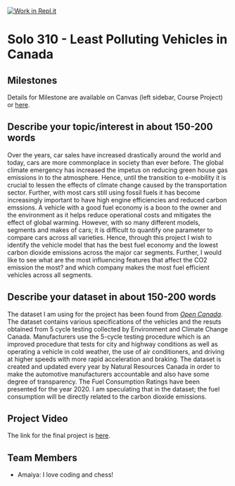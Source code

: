 [![Work in Repl.it](https://classroom.github.com/assets/work-in-replit-14baed9a392b3a25080506f3b7b6d57f295ec2978f6f33ec97e36a161684cbe9.svg)](https://classroom.github.com/online_ide?assignment_repo_id=312190&assignment_repo_type=GroupAssignmentRepo)
# Solo 310 - Least Polluting Vehicles in Canada 

## Milestones

Details for Milestone are available on Canvas (left sidebar, Course Project) or [here](https://firas.moosvi.com/courses/data301/project/milestone01.html).

## Describe your topic/interest in about 150-200 words

Over the years, car sales have increased drastically around the world and today, cars are more commonplace in society than ever before. The global climate emergency has increased the impetus on reducing green house gas emissions in to the atmosphere. Hence, until the transition to e-mobility it is crucial to lessen the effects of climate change caused by the transportation sector. Further, with most cars still using fossil fuels it has become increasingly important to have high engine efficiencies and reduced carbon emssions. A vehicle with a good fuel economy is a boon to the owner and the environment as it helps reduce operational costs and mitigates the effect of global warming. However, with so many different models, segments and makes of cars; it is difficult to quantify one parameter to compare cars across all varieties. Hence, through this project I wish to identify the vehicle model that has the best fuel economy and the lowest carbon dioxide emissions across the major car segments. Further, I would like to see what are the most influencing features that affect the CO2 emission the most? and which company makes the most fuel efficient vehicles across all segments. 

## Describe your dataset in about 150-200 words

The dataset I am using for the project has been found from *[Open Canada](https://open.canada.ca/data/en/dataset/98f1a129-f628-4ce4-b24d-6f16bf24dd64)*. The dataset contains various specifications of the vehicles and the resuts obtained from 5 cycle testing collected by Environment and Climate Change Canada. Manufacturers use the 5-cycle testing procedure which is an improved procedure that tests for city and highway conditions as well as operating a vehicle in cold weather, the use of air conditioners, and driving at higher speeds with more rapid acceleration and braking. The dataset is created and updated every year by Natural Resources Canada in order to make the automotive manufacturers accountable and also have some degree of transparency. The Fuel Consumption Ratings have been presented for the year 2020. I am speculating that in the dataset; the fuel consumption will be directly related to the carbon dioxide emissions. 

## Project Video

The link for the final project is [here](https://drive.google.com/file/d/16wPlmjak4KfbX9SZs1SJl3YL8TQKWEnl/view?usp=sharing).

## Team Members

- Amaiya: I love coding and chess! 


